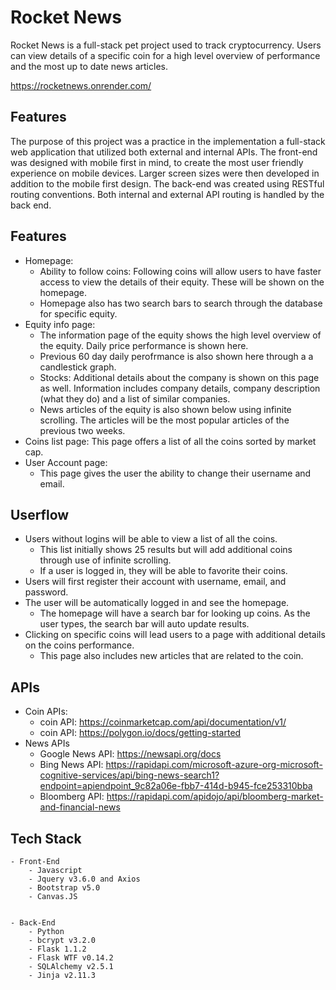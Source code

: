 **Rocket News** 
=====================================

Rocket News is a full-stack pet project used to track cryptocurrency. Users can view details of a specific coin for a high level overview of performance and the most up to date news articles. 

https://rocketnews.onrender.com/

**Features**
---------------
The purpose of this project was a practice in the implementation a full-stack web application that utilized both external and internal APIs. 
The front-end was designed with mobile first in mind, to create the most user friendly experience on mobile devices. Larger screen sizes were then developed in addition to the mobile first design. The back-end was created using RESTful routing conventions. Both internal and external API routing is handled by the back end. 

**Features**
---------------
- Homepage:
    - Ability to follow coins: Following coins will allow users to have faster access to view the details of their equity. These will be shown on the homepage.
    - Homepage also has two search bars to search through the database for specific equity. 
- Equity info page:
    - The information page of the equity shows the high level overview of the equity. Daily price performance is shown here.
    - Previous 60 day daily perofrmance is also shown here through a a candlestick graph.
    - Stocks: Additional details about the company is shown on this page as well. Information includes company details, company description (what they do) and a list of similar companies.
    - News articles of the equity is also shown below using infinite scrolling. The articles will be the most popular articles of the previous two weeks.
- Coins list page: This page offers a list of all the coins sorted by market cap.
- User Account page:
    - This page gives the user the ability to change their username and email.

**Userflow**
---------------
- Users without logins will be able to view a list of all the coins. 
    - This list initially shows 25 results but will add additional coins through use of infinite scrolling.
    - If a user is logged in, they will be able to favorite their coins.
- Users will first register their account with username, email, and password.
- The user will be automatically logged in and see the homepage.
    - The homepage will have a search bar for looking up coins. As the user types, the search bar will auto update results.
- Clicking on specific coins will lead users to a page with additional details on the coins performance.
    - This page also includes new articles that are related to the coin.


**APIs**
---------------
- Coin APIs:
    - coin API: https://coinmarketcap.com/api/documentation/v1/
    - coin API: https://polygon.io/docs/getting-started 
- News APIs
    - Google News API: https://newsapi.org/docs
    - Bing News API: https://rapidapi.com/microsoft-azure-org-microsoft-cognitive-services/api/bing-news-search1?endpoint=apiendpoint_9c82a06e-fbb7-414d-b945-fce253310bba
    - Bloomberg API: https://rapidapi.com/apidojo/api/bloomberg-market-and-financial-news

**Tech Stack**
---------------

    - Front-End
        - Javascript
        - Jquery v3.6.0 and Axios
        - Bootstrap v5.0
        - Canvas.JS


    - Back-End
        - Python 
        - bcrypt v3.2.0
        - Flask 1.1.2
        - Flask WTF v0.14.2
        - SQLAlchemy v2.5.1
        - Jinja v2.11.3

